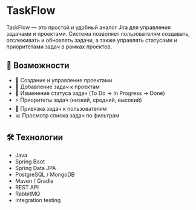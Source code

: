 # TaskFlow

TaskFlow — это простой и удобный аналог Jira для управления задачами и проектами. Система позволяет пользователям создавать, отслеживать и обновлять задачи, а также управлять статусами и приоритетами задач в рамках проектов.

## 🚀 Возможности

- 📁 Создание и управление проектами
- 📝 Добавление задач к проектам
- 🔄 Изменение статуса задач (To Do → In Progress → Done)
- ⚡️ Приоритеты задач (низкий, средний, высокий)
- 👤 Привязка задач к пользователям
- 📊 Просмотр списка задач по фильтрам

## 🛠️ Технологии

- Java
- Spring Boot
- Spring Data JPA
- PostgreSQL / MongoDB
- Maven / Gradle
- REST API
- RabbitMQ
- Integration testing
